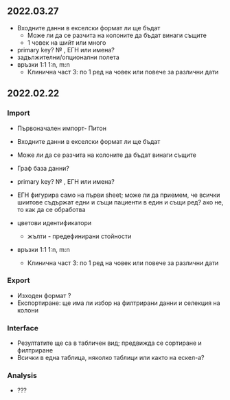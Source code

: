 ## 2022.03.27
- Входните данни в екселски формат ли ще бъдат
    - Може ли да се разчита на колоните да бъдат винаги същите
    - 1 човек на шийт или много
- primary key? № , ЕГН или имена?
- задължителни/опционални полета
- връзки 1:1 1:n, m:n
    - Клинична част 3: по 1 ред на човек или повече за различни дати



## 2022.02.22

### Import

- Първоначален импорт- Питон

- Входните данни в екселски формат ли ще бъдат
- Може ли да се разчита на колоните да бъдат винаги същите
- Граф база данни?
- primary key? № , ЕГН или имена?
- ЕГН фигурира само на първи sheet; може ли да приемем, че всички шиитове съдържат едни и същи пациенти в един и същи ред? ако не, то как да се обработва
- цветови идентификатори
    - жълти - предефинирани стойности
- връзки 1:1 1:n, m:n
    - Клинична част 3: по 1 ред на човек или повече за различни дати
    
### Export

- Изходен формат ?
- Експортиране: ще има ли избор на филтрирани данни и селекция на колони


### Interface

- Резултатите ще са в табличен вид; предвижда се сортиране и филтриране
- Всички в една таблица, няколко таблици или както на ескел-а?

### Analysis
- ???

